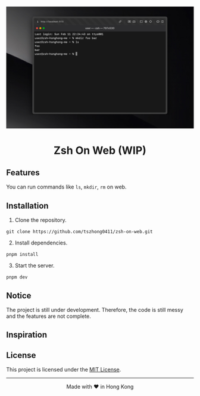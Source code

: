 <div align="center">
  
  ![](/public/images/og.png)
  
  # Zsh On Web (WIP)

</div>

## Features

You can run commands like `ls`, `mkdir`, `rm` on web.

## Installation

1. Clone the repository.

```shell
git clone https://github.com/tszhong0411/zsh-on-web.git
```

2. Install dependencies.

```shell
pnpm install
```

3. Start the server.

```shell
pnpm dev
```

## Notice

The project is still under development. Therefore, the code is still messy and the features are not complete.

## Inspiration

## License

This project is licensed under the [MIT License](LICENSE).

<hr>
<p align="center">
Made with ❤️ in Hong Kong
</p>

